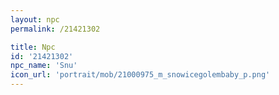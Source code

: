 ```yaml
---
layout: npc
permalink: /21421302

title: Npc
id: '21421302'
npc_name: 'Snu'
icon_url: 'portrait/mob/21000975_m_snowicegolembaby_p.png'
---
```

